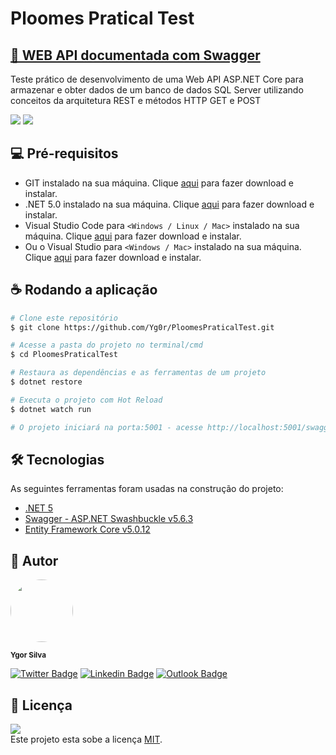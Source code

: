 # Ploomes Pratical Test

<h2>
    <a href="https://ploomes.azurewebsites.net/swagger">🔗 WEB API documentada com Swagger</a>
</h2>

<p>Teste prático de desenvolvimento de uma Web API ASP.NET Core para armazenar e obter dados de um banco de dados SQL Server utilizando conceitos da arquitetura REST e métodos HTTP GET e POST</p>


<img src="https://img.shields.io/static/v1?label=.NET&message=5.0&color=512BD4&style=for-the-badge"/>
<img src="https://img.shields.io/static/v1?label=License&message=MIT&color=00ED00&style=for-the-badge"/>

## 💻 Pré-requisitos
* GIT instalado na sua máquina. Clique <a href="https://git-scm.com/downloads">aqui</a> para fazer download e instalar.
* .NET 5.0 instalado na sua máquina. Clique <a href="https://dotnet.microsoft.com/download/dotnet/5.0">aqui</a> para fazer download e instalar.
* Visual Studio Code para `<Windows / Linux / Mac>`  instalado na sua máquina. Clique <a href="https://code.visualstudio.com/download">aqui</a> para fazer download e instalar.
* Ou o Visual Studio para `<Windows / Mac>` instalado na sua máquina. Clique <a href="https://visualstudio.microsoft.com/pt-br/downloads/">aqui</a> para fazer download e instalar.

## ☕ Rodando a aplicação
```bash
# Clone este repositório
$ git clone https://github.com/Yg0r/PloomesPraticalTest.git

# Acesse a pasta do projeto no terminal/cmd
$ cd PloomesPraticalTest

# Restaura as dependências e as ferramentas de um projeto
$ dotnet restore

# Executa o projeto com Hot Reload
$ dotnet watch run

# O projeto iniciará na porta:5001 - acesse http://localhost:5001/swagger 
```
## 🛠 Tecnologias
As seguintes ferramentas foram usadas na construção do projeto:

- [.NET 5](https://dotnet.microsoft.com/download/dotnet/5.0)
- [Swagger - ASP.NET Swashbuckle v5.6.3](https://docs.microsoft.com/pt-br/aspnet/core/tutorials/getting-started-with-swashbuckle?view=aspnetcore-6.0&tabs=visual-studio)
- [Entity Framework Core v5.0.12](https://docs.microsoft.com/pt-br/ef/core/)

## 🦸 Autor
 <img style="border-radius: 50%;" src="https://avatars.githubusercontent.com/u/64440824?v=4" width="100px;" alt=""/>
 
 <sub><b>Ygor Silva</b></sub>

[![Twitter Badge](https://img.shields.io/badge/@DevYgor-1ca0f1?style=flat-square&labelColor=1ca0f1&logo=twitter&logoColor=white&link=https://twitter.com/DevYgor)](https://twitter.com/DevYgor) 
[![Linkedin Badge](https://img.shields.io/badge/Ygor-blue?style=flat-square&logo=Linkedin&logoColor=white&link=https://www.linkedin.com/in/devygor/)](https://www.linkedin.com/in/devygor/) 
[![Outlook Badge](https://img.shields.io/badge/dev.ygor@outlook.com-0078D4?style=flat-square&logo=MicrosoftOutlook&logoColor=white&link=mailto:dev.ygor@outlook.com)](mailto:dev.ygor@outlook.com)


## 📝 Licença
<img src="https://img.shields.io/static/v1?label=License&message=MIT&color=00ED00&style=for-the-badge"/><br>
Este projeto esta sobe a licença [MIT](./LICENSE).
